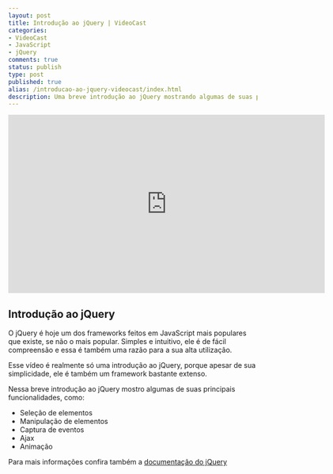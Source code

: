 ```yaml
---
layout: post
title: Introdução ao jQuery | VideoCast
categories:
- VideoCast
- JavaScript
- jQuery
comments: true
status: publish
type: post
published: true
alias: /introducao-ao-jquery-videocast/index.html
description: Uma breve introdução ao jQuery mostrando algumas de suas principais funcionalidades, como seleção  e manipulação de elementos, eventos, Ajax e animação.
---
```

<iframe src="http://www.youtube.com/embed/R1HW8TsWRaQ" frameborder="0" width="640" height="360"></iframe>
<h2>Introdução ao jQuery</h2>
O jQuery é hoje um dos frameworks feitos em JavaScript mais populares que existe, se não o mais popular. Simples e intuitivo, ele é de fácil compreensão e essa é também uma razão para a sua alta utilização.

Esse vídeo é realmente só uma introdução ao jQuery, porque apesar de sua simplicidade, ele é também um framework bastante extenso.

Nessa breve introdução ao jQuery mostro algumas de suas principais funcionalidades, como:
<ul>
	<li>Seleção de elementos</li>
	<li>Manipulação de elementos</li>
	<li>Captura de eventos</li>
	<li>Ajax</li>
	<li>Animação</li>
</ul>
Para mais informações confira também a <a href="http://docs.jquery.com">documentação do jQuery</a>
